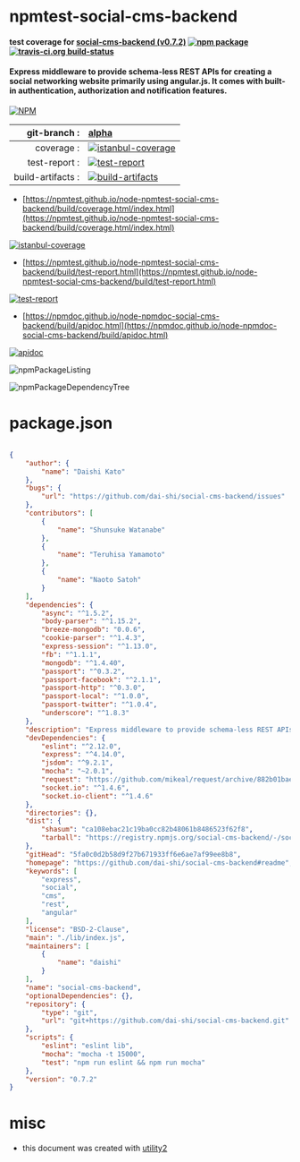 # npmtest-social-cms-backend

#### test coverage for  [social-cms-backend (v0.7.2)](https://github.com/dai-shi/social-cms-backend#readme)  [![npm package](https://img.shields.io/npm/v/npmtest-social-cms-backend.svg?style=flat-square)](https://www.npmjs.org/package/npmtest-social-cms-backend) [![travis-ci.org build-status](https://api.travis-ci.org/npmtest/node-npmtest-social-cms-backend.svg)](https://travis-ci.org/npmtest/node-npmtest-social-cms-backend)

#### Express middleware to provide schema-less REST APIs for creating a social networking website primarily using angular.js. It comes with built-in authentication, authorization and notification features.

[![NPM](https://nodei.co/npm/social-cms-backend.png?downloads=true&downloadRank=true&stars=true)](https://www.npmjs.com/package/social-cms-backend)

| git-branch : | [alpha](https://github.com/npmtest/node-npmtest-social-cms-backend/tree/alpha)|
|--:|:--|
| coverage : | [![istanbul-coverage](https://npmtest.github.io/node-npmtest-social-cms-backend/build/coverage.badge.svg)](https://npmtest.github.io/node-npmtest-social-cms-backend/build/coverage.html/index.html)|
| test-report : | [![test-report](https://npmtest.github.io/node-npmtest-social-cms-backend/build/test-report.badge.svg)](https://npmtest.github.io/node-npmtest-social-cms-backend/build/test-report.html)|
| build-artifacts : | [![build-artifacts](https://npmtest.github.io/node-npmtest-social-cms-backend/glyphicons_144_folder_open.png)](https://github.com/npmtest/node-npmtest-social-cms-backend/tree/gh-pages/build)|

- [https://npmtest.github.io/node-npmtest-social-cms-backend/build/coverage.html/index.html](https://npmtest.github.io/node-npmtest-social-cms-backend/build/coverage.html/index.html)

[![istanbul-coverage](https://npmtest.github.io/node-npmtest-social-cms-backend/build/screenCapture.buildCi.browser.%252Ftmp%252Fbuild%252Fcoverage.lib.html.png)](https://npmtest.github.io/node-npmtest-social-cms-backend/build/coverage.html/index.html)

- [https://npmtest.github.io/node-npmtest-social-cms-backend/build/test-report.html](https://npmtest.github.io/node-npmtest-social-cms-backend/build/test-report.html)

[![test-report](https://npmtest.github.io/node-npmtest-social-cms-backend/build/screenCapture.buildCi.browser.%252Ftmp%252Fbuild%252Ftest-report.html.png)](https://npmtest.github.io/node-npmtest-social-cms-backend/build/test-report.html)

- [https://npmdoc.github.io/node-npmdoc-social-cms-backend/build/apidoc.html](https://npmdoc.github.io/node-npmdoc-social-cms-backend/build/apidoc.html)

[![apidoc](https://npmdoc.github.io/node-npmdoc-social-cms-backend/build/screenCapture.buildCi.browser.%252Ftmp%252Fbuild%252Fapidoc.html.png)](https://npmdoc.github.io/node-npmdoc-social-cms-backend/build/apidoc.html)

![npmPackageListing](https://npmtest.github.io/node-npmtest-social-cms-backend/build/screenCapture.npmPackageListing.svg)

![npmPackageDependencyTree](https://npmtest.github.io/node-npmtest-social-cms-backend/build/screenCapture.npmPackageDependencyTree.svg)



# package.json

```json

{
    "author": {
        "name": "Daishi Kato"
    },
    "bugs": {
        "url": "https://github.com/dai-shi/social-cms-backend/issues"
    },
    "contributors": [
        {
            "name": "Shunsuke Watanabe"
        },
        {
            "name": "Teruhisa Yamamoto"
        },
        {
            "name": "Naoto Satoh"
        }
    ],
    "dependencies": {
        "async": "^1.5.2",
        "body-parser": "^1.15.2",
        "breeze-mongodb": "0.0.6",
        "cookie-parser": "^1.4.3",
        "express-session": "^1.13.0",
        "fb": "^1.1.1",
        "mongodb": "^1.4.40",
        "passport": "^0.3.2",
        "passport-facebook": "^2.1.1",
        "passport-http": "^0.3.0",
        "passport-local": "^1.0.0",
        "passport-twitter": "^1.0.4",
        "underscore": "^1.8.3"
    },
    "description": "Express middleware to provide schema-less REST APIs for creating a social networking website primarily using angular.js. It comes with built-in authentication, authorization and notification features.",
    "devDependencies": {
        "eslint": "^2.12.0",
        "express": "^4.14.0",
        "jsdom": "^9.2.1",
        "mocha": "~2.0.1",
        "request": "https://github.com/mikeal/request/archive/882b01bae5.tar.gz",
        "socket.io": "^1.4.6",
        "socket.io-client": "^1.4.6"
    },
    "directories": {},
    "dist": {
        "shasum": "ca108ebac21c19ba0cc82b48061b8486523f62f8",
        "tarball": "https://registry.npmjs.org/social-cms-backend/-/social-cms-backend-0.7.2.tgz"
    },
    "gitHead": "5fa0c0d2b58d9f27b671933ff6e6ae7af99ee8b8",
    "homepage": "https://github.com/dai-shi/social-cms-backend#readme",
    "keywords": [
        "express",
        "social",
        "cms",
        "rest",
        "angular"
    ],
    "license": "BSD-2-Clause",
    "main": "./lib/index.js",
    "maintainers": [
        {
            "name": "daishi"
        }
    ],
    "name": "social-cms-backend",
    "optionalDependencies": {},
    "repository": {
        "type": "git",
        "url": "git+https://github.com/dai-shi/social-cms-backend.git"
    },
    "scripts": {
        "eslint": "eslint lib",
        "mocha": "mocha -t 15000",
        "test": "npm run eslint && npm run mocha"
    },
    "version": "0.7.2"
}
```



# misc
- this document was created with [utility2](https://github.com/kaizhu256/node-utility2)
